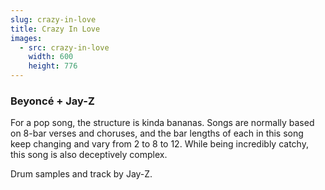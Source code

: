 ```yaml
---
slug: crazy-in-love
title: Crazy In Love
images:
  - src: crazy-in-love
    width: 600
    height: 776
---
```

### Beyoncé + Jay-Z

For a pop song, the structure is kinda bananas. Songs are normally based on 8-bar verses and choruses, and the bar lengths of each in this song keep changing and vary from 2 to 8 to 12. While being incredibly catchy, this song is also deceptively complex.

Drum samples and track by Jay-Z.

<div data-player="ViwtNLUqkMY"></div>